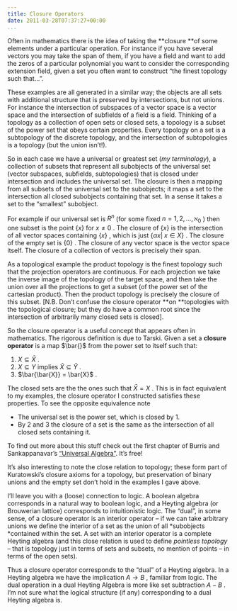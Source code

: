 ```yaml
---
title: Closure Operators
date: 2011-03-28T07:37:27+00:00
...
```



Often in mathematics there is the idea of taking the **closure **of some elements under a particular operation. For instance if you have several vectors you may take the span of them, if you have a field and want to add the zeros of a particular polynomial you want to consider the corresponding extension field, given a set you often want to construct “the finest topology such that…”.


<!--more-->


These examples are all generated in a similar way; the objects are all sets with additional structure that is preserved by intersections, but not unions. For instance the intersection of subspaces of a vector space is a vector space and the intersection of subfields of a field is a field. Thinking of a topology as a collection of open sets or closed sets, a topology is a subset of the power set that obeys certain properties. Every topology on a set is a subtopology of the discrete topology, and the intersection of subtopologies is a topology (but the union isn’t!).


So in each case we have a universal or greatest set (*my terminology*), a collection of subsets that represent all subobjects of the universal set (vector subspaces, subfields, subtopologies) that is closed under intersection and includes the universal set. The closure is then a mapping from all subsets of the universal set to the subobjects; it maps a set to the intersection all closed subobjects containing that set. In a sense it takes a set to the “smallest” subobject.


For example if our universal set is  $R^{n}$  (for some fixed  $n=1,2,\ldots,\aleph_0$ ) then one subset is the point  $\{x\}$  for  $x\neq 0$ . The closure of  $\{x\}$  is the intersection of all vector spaces containing  $\{x\}$ , which is just  $\{\alpha x |\; x \in X\}$ . The closure of the empty set is  $\{0\}$ . The closure of any vector space is the vector space itself. The closure of a collection of vectors is precisely their span.


As a topological example the product topology is the finest topology such that the projection operators are continuous. For each projection we take the inverse image of the topology of the target space, and then take the union over all the projections to get a subset (of the power set of the cartesian product). Then the product topology is precisely the closure of this subset. [N.B. Don’t confuse the closure operator **on **topologies with the topological closure; but they do have a common root since the intersection of arbitrarily many closed sets is closed].


So the closure operator is a useful concept that appears often in mathematics. The rigorous definition is due to Tarski. Given a set a **closure operator** is a map  $\bar{}$  from the power set to itself such that:




1.   $X \subseteq \bar{X}$ .
1.   $X \subseteq Y$  implies  $\bar{X} \subseteq \bar{Y}$ .
1.   $\bar{\bar{X}} = \bar{X}$ .



The closed sets are the the ones such that  $\bar{X}=X$ . This is in fact equivalent to my examples, the closure operator I constructed satisfies these properties. To see the opposite equivalence note




*  The universal set is the power set, which is closed by 1.
*  By 2 and 3 the closure of a set is the same as the intersection of all closed sets containing it.



To find out more about this stuff check out the first chapter of Burris and Sankappanavar’s [“Universal Algebra”](http://www.math.uwaterloo.ca/~snburris/htdocs/ualg.html). It’s free!


It’s also interesting to note the close relation to topology; these form part of Kuratowski’s closure axioms for a topology, but preservation of binary unions and the empty set don’t hold in the examples I gave above.


I’ll leave you with a (loose) connection to logic. A boolean algebra corresponds in a natural way to boolean logic, and a Heyting algebra (or Brouwerian lattice) corresponds to intuitionistic logic. The “dual”, in some sense, of a closure operator is an interior operator – if we can take arbitrary unions we define the interior of a set as the union of all *subobjects *contained within the set. A set with an interior operator is a complete Heyting algebra (and this close relation is used to define *pointless topology* – that is topology just in terms of sets and subsets, no mention of points – in terms of the open sets).


Thus a closure operator corresponds to the “dual” of a Heyting algebra. In a Heyting algebra we have the implication  $A \rightarrow B$ , familiar from logic. The dual operation in a dual Heyting Algebra is more like set subtraction  $A - B$ . I’m not sure what the logical structure (if any) corresponding to a dual Heyting algebra is.




 
